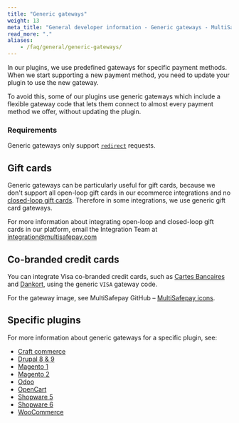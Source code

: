 ```yaml
---
title: "Generic gateways"
weight: 13
meta_title: "General developer information - Generic gateways - MultiSafepay Docs"
read_more: "."
aliases:
    - /faq/general/generic-gateways/
---
```


In our plugins, we use predefined gateways for specific payment methods. When we start supporting a new payment method, you need to update your plugin to use the new gateway. 

To avoid this, some of our plugins use generic gateways which include a flexible gateway code that lets them connect to almost every payment method we offer, without updating the plugin.

### Requirements

Generic gateways only support [`redirect`](/developer/api/difference-between-direct-and-redirect/) requests.

## Gift cards 

Generic gateways can be particularly useful for gift cards, because we don't support all open-loop gift cards in our ecommerce integrations and no [closed-loop gift cards](/getting-started/glossary/#closed-loop-gift-card). Therefore in some integrations, we use generic gift card gateways.

For more information about integrating open-loop and closed-loop gift cards in our platform, email the Integration Team at <integration@multisafepay.com>

## Co-branded credit cards

You can integrate Visa co-branded credit cards, such as [Cartes Bancaires](/payments/methods/cartes-bancaires/) and [Dankort](/payments/methods/dankort/), using the generic `VISA` gateway code.  

For the gateway image, see MultiSafepay GitHub – [MultiSafepay icons](https://github.com/MultiSafepay/MultiSafepay-icons/tree/master/methods).

## Specific plugins
For more information about generic gateways for a specific plugin, see:

- [Craft commerce](/payments/integrations/ecommerce-platforms/craftcommerce/faq/generic-gateways/)
- [Drupal 8 & 9](/payments/integrations/ecommerce-platforms/drupal8/faq/configuring-generic-gateways/)
- [Magento 1](/payments/integrations/ecommerce-platforms/magento1/faq/generic-gateways/)
- [Magento 2](/payments/integrations/ecommerce-platforms/magento2/faq/configuring-generic-gateways/)
- [Odoo](/payments/integrations/ecommerce-platforms/odoo/faq/generic-gateways/)
- [OpenCart](/payments/integrations/ecommerce-platforms/opencart/faq/configuring-generic-gateways/)
- [Shopware 5](/payments/integrations/ecommerce-platforms/shopware5/faq/configuring-generic-gateways/)
- [Shopware 6](/payments/integrations/ecommerce-platforms/shopware6/faq/generic-gateways/)
- [WooCommerce](/payments/integrations/ecommerce-platforms/woocommerce/faq/configuring-generic-gateways/)
